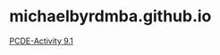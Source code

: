 # michaelbyrdmba.github.io
<a href="https://michaelbyrdmba.github.io/PCDE-Activity-9.1/"> PCDE-Activity 9.1 </a>
